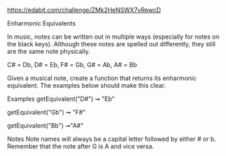 https://edabit.com/challenge/ZMk2HeNSWX7vRewcD

Enharmonic Equivalents

In music, notes can be written out in multiple ways (especially for notes on the black keys). Although these notes are spelled out differently, they still are the same note physically.

C# = Db, D# = Eb, F# = Gb, G# = Ab, A# = Bb

Given a musical note, create a function that returns its enharmonic equivalent. The examples below should make this clear.

Examples
getEquivalent("D#") ➞ "Eb"

getEquivalent("Gb") ➞ "F#"

getEquivalent("Bb") ➞"A#"

Notes
Note names will always be a capital letter followed by either # or b.
Remember that the note after G is A and vice versa.